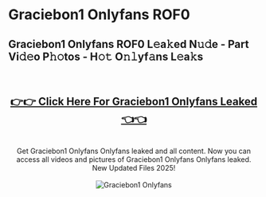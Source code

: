 # Graciebon1 Onlyfans ROF0

<h2>Graciebon1 Onlyfans ROF0  L𝚎a𝚔ed N𝚞𝚍e - Part Vi𝚍𝚎o P𝚑𝚘tos - H𝚘𝚝 O𝚗𝚕yf𝚊ns L𝚎a𝚔s</h2>
<br>
<div align="center">
<h2><a href="https://213.232.235.80/live/video.php?q=graciebon1-onlyfans" rel="nofollow">👉👉 Click Here For Graciebon1 Onlyfans Leaked 👈👈</a></h2>

<br>
Get Graciebon1 Onlyfans Onlyfans leaked and all content. Now you can access all videos and pictures of Graciebon1 Onlyfans Onlyfans leaked. New Updated Files 2025!
<br>
<br>
<a href="https://213.232.235.80/live/video.php?q=graciebon1-onlyfans" rel="nofollow" data-target="animated-image.originalLink"><img src="https://i.imgur.com/dJHk4Zq.gif" alt="Graciebon1 Onlyfans" style="max-width: 100%; display: inline-block;" data-target="animated-image.originalImage"></a>
</div>
<br>